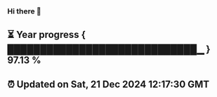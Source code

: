 ### Hi there 👋
⏳ Year progress { █████████████████████████████▁ } 97.13 %
---
⏰ Updated on Sat, 21 Dec 2024 12:17:30 GMT
---
